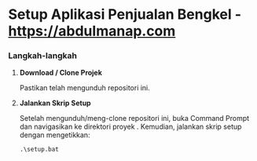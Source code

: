 # Setup Aplikasi Penjualan Bengkel - https://abdulmanap.com



### Langkah-langkah

1. **Download  / Clone Projek**

   Pastikan  telah mengunduh repositori ini.

2. **Jalankan Skrip Setup**

   Setelah mengunduh/meng-clone repositori ini, buka Command Prompt dan navigasikan ke direktori proyek . Kemudian, jalankan skrip setup dengan mengetikkan:

   ```cmd
   .\setup.bat

  